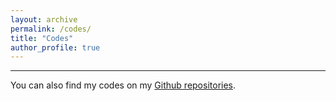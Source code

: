 ```yaml
---
layout: archive
permalink: /codes/
title: "Codes"
author_profile: true
---
```


***

You can also find my codes on my [Github repositories](https://github.com/HauLiang).
